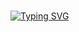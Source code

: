 ### 
[![Typing SVG](https://readme-typing-svg.demolab.com?font=Montserrat&pause=1000&color=5E22ED&width=435&lines=Lol+%3A)](https://git.io/typing-svg)
